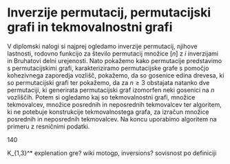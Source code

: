# Inverzije permutacij, permutacijski grafi in tekmovalnostni grafi

V diplomski nalogi si najprej ogledamo inverzije permutacij, njihove lastnosti, rodovno funkcijo za število permutacij množice $[n]$ z $i$ inverzijami in Bruhatovi delni urejenosti.
Nato pokažemo kako permutacije predstavimo s permutacijskimi grafi, karakteriziramo permutacijske grafe s pomočjo kohezivnega zaporedja vozlišč, pokažemo, da so gosenice edina drevesa, ki so permutacijski grafi ter pokažemo, da za $n \geq 3$ obstajata natanko dve permutaciji, ki generirata permutacijski graf izomorfen neki gosenici na $n$ vozliščih. Potem si ogledamo kaj so tekmovalnostni grafi, množice tekmovalcev, množice posrednih in neposrednih tekmovalcev ter algoritem, ki ne potebuje konstrukcije tekmovalnostega grafa, za izračun množice posrednih in neposrednih tekmovalcev. Na koncu uporabimo algoritem na primeru z resničnimi podatki.

140

K_{1,3}^* explenation
gre?
wiki motogp, inversions?
sovisnost po definiciji